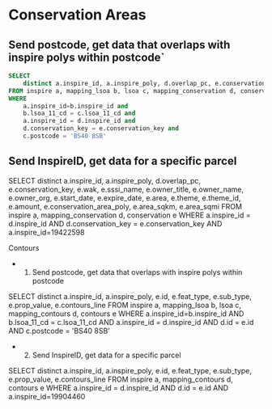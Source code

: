 # Conservation Areas
  
## Send postcode, get data that overlaps with inspire polys within postcode`
 
```sql 
SELECT
	distinct a.inspire_id, a.inspire_poly, d.overlap_pc, e.conservation_key, e.wak, e.sssi_name, e.owner_title, e.owner_name, e.owner_org, e.start_date, e.expire_date, e.area, e.theme, e.theme_id, e.amount, e.conservation_area_poly, e.area_sqkm, e.area_sqmi
FROM inspire a, mapping_lsoa b, lsoa c, mapping_conservation d, conservation e
WHERE
	a.inspire_id=b.inspire_id and
	b.lsoa_11_cd = c.lsoa_11_cd and
	a.inspire_id = d.inspire_id and
	d.conservation_key = e.conservation_key and
	c.postcode = 'BS40 8SB'
```

## Send InspireID, get  data for a specific parcel

SELECT distinct a.inspire_id, a.inspire_poly, d.overlap_pc, e.conservation_key, e.wak, e.sssi_name, e.owner_title, e.owner_name, e.owner_org, e.start_date, e.expire_date, e.area, e.theme, e.theme_id, e.amount, e.conservation_area_poly, e.area_sqkm, e.area_sqmi
FROM inspire a, mapping_conservation d, conservation e
WHERE a.inspire_id = d.inspire_id
AND d.conservation_key = e.conservation_key
AND a.inspire_id=19422598

Contours

- 1. Send postcode, get data that overlaps with inspire polys within postcode

SELECT distinct a.inspire_id, a.inspire_poly, e.id, e.feat_type, e.sub_type, e.prop_value, e.contours_line
FROM inspire a, mapping_lsoa b, lsoa c, mapping_contours d, contours e
WHERE a.inspire_id=b.inspire_id 
AND b.lsoa_11_cd = c.lsoa_11_cd
AND a.inspire_id = d.inspire_id
AND d.id = e.id
AND c.postcode = 'BS40 8SB'

- 2. Send InspireID, get  data for a specific parcel

SELECT distinct a.inspire_id, a.inspire_poly, e.id, e.feat_type, e.sub_type, e.prop_value, e.contours_line
FROM inspire a, mapping_contours d, contours e
WHERE a.inspire_id = d.inspire_id
AND d.id = e.id
AND a.inspire_id=19904460




